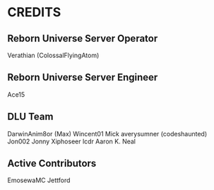 # CREDITS

## Reborn Universe Server Operator
Verathian (ColossalFlyingAtom)

## Reborn Universe Server Engineer
Ace15

## DLU Team
DarwinAnim8or (Max)
Wincent01
Mick
averysumner (codeshaunted)
Jon002
Jonny
Xiphoseer
lcdr
Aaron K.
Neal

## Active Contributors
EmosewaMC
Jettford